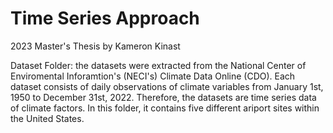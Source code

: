 # Time Series Approach
2023 Master's Thesis by Kameron Kinast


Dataset Folder: the datasets were extracted from the National Center of Enviromental Inforamtion's (NECI's) Climate Data Online (CDO). Each dataset consists of daily observations of climate variables from January 1st, 1950 to December 31st, 2022. Therefore, the datasets are time series data of climate factors. In this folder, it contains five different ariport sites within the United States. 
